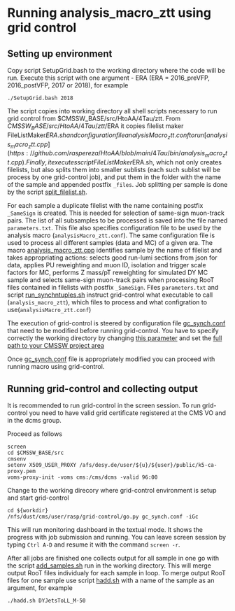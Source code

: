 # Running analysis_macro_ztt using grid control

## Setting up environment 

Copy script SetupGrid.bash to the working directory where the code will be run.
Execute this script with one argument - ERA (ERA = 2016_preVFP, 2016_postVFP, 2017 or 2018), for example
```
./SetupGrid.bash 2018
```

The script copies into working directory all shell scripts necessary to run grid control from $CMSSW_BASE/src/HtoAA/4Tau/ztt. From $CMSSW_BASE/src/HtoAA/4Tau/ztt/$ERA it copies filelist maker FileListMaker$ERA.sh and configuration file analysisMacro_ztt.conf to run [analysis_macro_ztt.cpp](https://github.com/raspereza/HtoAA/blob/main/4Tau/bin/analysis_macro_ztt.cpp). Finally, it executes script FileListMaker$ERA.sh, which not only creates filelists, but also splits them into smaller sublists (each such sublist will be process by one grid-control job), and put them in the folder with the name of the sample and appended postfix `_files`. Job splitting per sample is done by the script [split_filelist.sh](https://github.com/raspereza/HtoAA/blob/main/4Tau/ztt/split_filelist.sh).

For each sample a duplicate filelist with the name containing postfix `_SameSign` is created. This is needed for selection of same-sign muon-track pairs. The list of all subsamples to be processed is saved into the file named `parameters.txt`. This file also specifies configuration file to be used by the analysis macro (`analysisMacro_ztt.conf`). The same configuration file is used to process all different samples (data and MC) of a given era. The macro [analysis_macro_ztt.cpp](https://github.com/raspereza/HtoAA/blob/main/4Tau/bin/analysis_macro_ztt.cpp) identifies sample by the name of filelist and takes appropriating actions: selects good run-lumi sections from json for data, applies PU reweighting and muon ID, isolation and trigger scale factors for MC, performs Z mass/pT reweighting for simulated DY MC sample and selects same-sign muon-track pairs when processing RooT files contained in filelists with postfix `_SameSign`. Files `parameters.txt` and script [run_synchntuples.sh](https://github.com/raspereza/HtoAA/blob/main/4Tau/ztt/run_synchntuples.sh) instruct grid-control what executable to call (`analysis_macro_ztt`), which files to process and what configration to use(`analysisMacro_ztt.conf`)
 
The execution of grid-control is steered by configuration file [gc_synch.conf](https://github.com/raspereza/HtoAA/blob/main/4Tau/ztt/gc_synch.conf) that need to be modified before running grid-control.
You have to specify correctly the working directory by changing [this parameter](https://github.com/raspereza/HtoAA/blob/main/4Tau/ztt/gc_synch.conf#L11) and set the [full path to your CMSSW project area](https://github.com/raspereza/HtoAA/blob/main/4Tau/ztt/gc_synch.conf#L37)

Once [gc_synch.conf](https://github.com/raspereza/HtoAA/blob/main/4Tau/ztt/gc_synch.conf) file is appropriately modified you can proceed with running macro using grid-control. 

## Running grid-control and collecting output

It is recommended to run grid-control in the screen session. To run grid-control you need to have valid grid certificate registered at the CMS VO and in the dcms group. 

Proceed as follows
```
screen
cd $CMSSW_BASE/src
cmsenv 
setenv X509_USER_PROXY /afs/desy.de/user/${u}/${user}/public/k5-ca-proxy.pem
voms-proxy-init -voms cms:/cms/dcms -valid 96:00
```

Change to the working direcory where grid-control environment is setup and start grid-control
```
cd ${workdir}
/nfs/dust/cms/user/rasp/grid-control/go.py gc_synch.conf -iGc
```
This will run monitoring dashboard in the textual mode. It shows the progress with job
submission and running. You can leave screen session by typing `Ctrl A-D` and resume it
with the command `screen -r`.  

After all jobs are finished one collects output for all sample in one go with the script 
[add_samples.sh](https://github.com/raspereza/HtoAA/blob/main/4Tau/ztt/add_samples.sh) run
in the working directory. This will merge output RooT files individualy for each sample
in loop. To merge output RooT files for one sample use script [hadd.sh](https://github.com/raspereza/HtoAA/blob/main/4Tau/ztt/hadd.sh) with a name of the sample as an argument, for example
```
./hadd.sh DYJetsToLL_M-50
```
 
